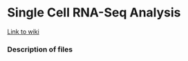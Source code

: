 # Single Cell RNA-Seq Analysis

[Link to wiki](https://github.com/gladstone-institutes/Bioinformatics-Workshops/wiki/Single-Cell-RNA-Seq-Analysis)

### Description of files
